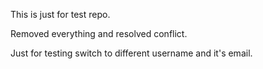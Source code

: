 This is just for test repo.

Removed everything and resolved conflict.

Just for testing switch to different username and it's email.
